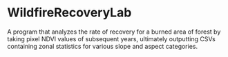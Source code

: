# WildfireRecoveryLab
A program that analyzes the rate of recovery for a burned area of forest by taking pixel NDVI values of subsequent years, ultimately outputting CSVs containing zonal statistics for various slope and aspect categories.
